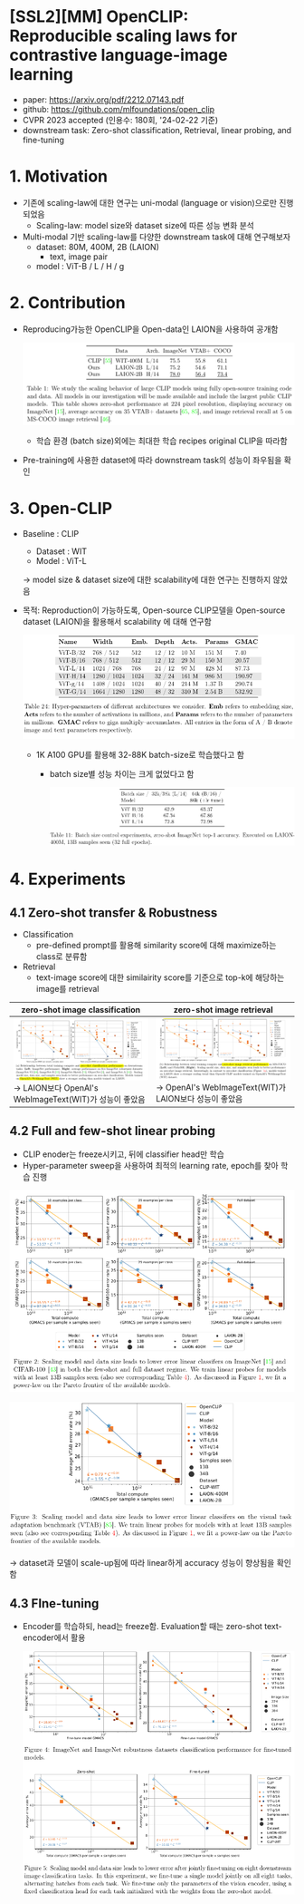 # [SSL2]\[MM] OpenCLIP: Reproducible scaling laws for contrastive language-image learning

- paper: https://arxiv.org/pdf/2212.07143.pdf
- github: https://github.com/mlfoundations/open_clip
- CVPR 2023 accepted (인용수: 180회, '24-02-22 기준)
- downstream task: Zero-shot classification, Retrieval, linear probing, and fine-tuning

# 1. Motivation

- 기존에 scaling-law에 대한 연구는 uni-modal (language or vision)으로만 진행되었음
  - Scaling-law: model size와 dataset size에 따른 성능 변화 분석
- Multi-modal 기반 scaling-law를 다양한 downstream task에 대해 연구해보자
  - dataset:  80M, 400M, 2B (LAION)
    - text, image pair
  - model : ViT-B / L / H / g

# 2. Contribution

- Reproducing가능한 OpenCLIP을 Open-data인 LAION을 사용하여 공개함

  ![](../images/2024-02-22/image-20240222165225040.png)

  - 학습 환경 (batch size)외에는 최대한 학습 recipes original CLIP을 따라함

- Pre-training에 사용한 dataset에 따라 downstream task의 성능이 좌우됨을 확인

  

# 3. Open-CLIP

- Baseline : CLIP

  - Dataset : WIT
  - Model : ViT-L

  $\to$ model size & dataset size에 대한 scalability에 대한 연구는 진행하지 않았음

- 목적: Reproduction이 가능하도록, Open-source CLIP모델을 Open-source dataset (LAION)을 활용해서 scalability 에 대해 연구함

  ![](../images/2024-02-22/image-20240222165942588.png)

  - 1K A100 GPU를 활용해 32-88K batch-size로 학습했다고 함

    - batch size별 성능 차이는 크게 없었다고 함

      ![](../images/2024-02-22/image-20240222170142107.png)

# 4. Experiments

## 4.1 Zero-shot transfer & Robustness

- Classification
  - pre-defined prompt를 활용해 similarity score에 대해 maximize하는 class로 분류함
- Retrieval
  - text-image score에 대한 similairity score를 기준으로 top-k에 해당하는 image를 retrieval

| zero-shot image classification                               | zero-shot image retrieval                                    |
| ------------------------------------------------------------ | ------------------------------------------------------------ |
| ![](../images/2024-02-22/image-20240222165509533.png)<br />$\to$ LAION보다 OpenAI's WebImageText(WIT)가 성능이 좋았음 | ![](../images/2024-02-22/image-20240222165522228.png)<br />$\to$ OpenAI's WebImageText(WIT)가 LAION보다 성능이 좋았음 |

## 4.2 Full and few-shot linear probing

- CLIP enoder는 freeze시키고, 뒤에 classifier head만 학습
- Hyper-parameter sweep을 사용하여 최적의 learning rate, epoch를 찾아 학습 진행

![](../images/2024-02-22/image-20240222170710382.png)

![](../images/2024-02-22/image-20240222170723410.png)

$\to$ dataset과 모델이 scale-up됨에 따라 linear하게 accuracy 성능이 향상됨을 확인함

## 4.3 FIne-tuning

- Encoder를 학습하되, head는 freeze함. Evaluation할 때는 zero-shot text-encoder에서 활용

  ![](../images/2024-02-22/image-20240222170924562.png)